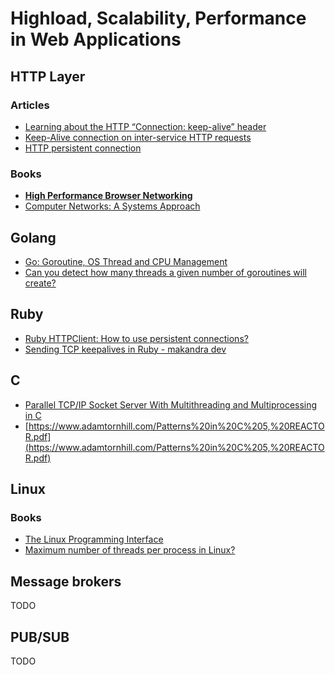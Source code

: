 # Highload, Scalability, Performance in Web Applications
## HTTP Layer
### Articles
- [Learning about the HTTP “Connection: keep-alive” header](https://blog.insightdatascience.com/learning-about-the-http-connection-keep-alive-header-7ebe0efa209d)
- [Keep-Alive connection on inter-service HTTP requests](https://medium.com/@onufrienkos/keep-alive-connection-on-inter-service-http-requests-3f2de73ffa1)
- [HTTP persistent connection](https://en.m.wikipedia.org/wiki/HTTP_persistent_connection)
### Books
- **[High Performance Browser Networking](https://hpbn.co/)**
- [Computer Networks: A Systems Approach](https://book.systemsapproach.org/)
## Golang
- [Go: Goroutine, OS Thread and CPU Management](https://medium.com/a-journey-with-go/go-goroutine-os-thread-and-cpu-management-2f5a5eaf518a)
- [Can you detect how many threads a given number of goroutines will create?](http://stackoverflow.com/questions/1714136/can-you-detect-how-many-threads-a-given-number-of-goroutines-will-create)
## Ruby
- [Ruby HTTPClient: How to use persistent connections?](https://stackoverflow.com/questions/15976775/ruby-httpclient-how-to-use-persistent-connections)
- [Sending TCP keepalives in Ruby - makandra dev](https://makandracards.com/makandra/36345-sending-tcp-keepalives-in-ruby)
## C
- [Parallel TCP/IP Socket Server With Multithreading and Multiprocessing in C](https://dzone.com/articles/parallel-tcpip-socket-server-with-multi-threading)
- [https://www.adamtornhill.com/Patterns%20in%20C%205,%20REACTOR.pdf](https://www.adamtornhill.com/Patterns%20in%20C%205,%20REACTOR.pdf)
## Linux
### Books
- [The Linux Programming Interface](https://man7.org/tlpi/)
- [Maximum number of threads per process in Linux?](https://stackoverflow.com/questions/344203/maximum-number-of-threads-per-process-in-linux)
## Message brokers
TODO
## PUB/SUB
TODO
